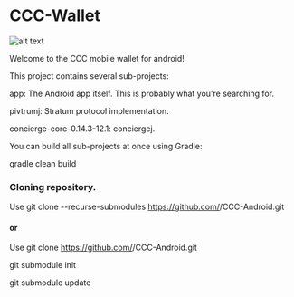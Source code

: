 # CCC-Wallet

![alt text](https://github.com/CCC-Project/CCC-Android/blob/master/banner/Feature%20Image.jpg)

Welcome to the CCC mobile wallet for android!


This project contains several sub-projects:

app: The Android app itself. This is probably what you're searching for.

pivtrumj: Stratum protocol implementation.

concierge-core-0.14.3-12.1: conciergej.

You can build all sub-projects at once using Gradle:

gradle clean build


### Cloning repository.

Use git clone --recurse-submodules https://github.com/<CCC or akshaynexus>/CCC-Android.git
  
#### or

Use git clone https://github.com/<CCC or akshaynexus>/CCC-Android.git
  
git submodule init

git submodule update
